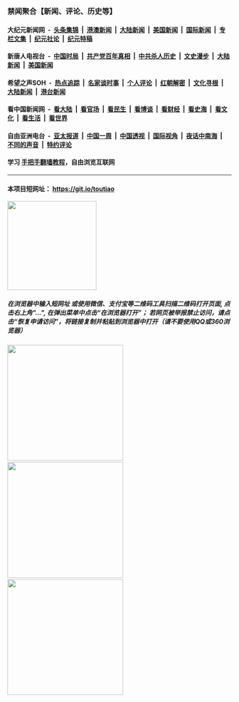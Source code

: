 ### 禁闻聚合【新闻、评论、历史等】

#### 大纪元新闻网 &nbsp;-&nbsp; [头条集锦](indexes/E头条集锦.md?t=02091211) &nbsp;|&nbsp; [港澳新闻](indexes/E港澳新闻.md?t=02091211)  &nbsp;|&nbsp; [大陆新闻](indexes/E大陆新闻.md?t=02091211) &nbsp;|&nbsp; [美国新闻](indexes/E美国新闻.md?t=02091211) &nbsp;|&nbsp; [国际新闻](indexes/E国际新闻.md?t=02091211) &nbsp;|&nbsp; [专栏文集](indexes/E专栏文集.md?t=02091211) &nbsp;|&nbsp; [纪元社论](indexes/E纪元社论.md?t=02091211) &nbsp;|&nbsp; [纪元特稿](indexes/E纪元特稿.md?t=02091211) 

#### 新唐人电视台 &nbsp;-&nbsp; [中国时局](indexes/N中国时局.md?t=02091211) &nbsp;|&nbsp; [共产党百年真相](indexes/N共产党百年真相.md?t=02091211) &nbsp;|&nbsp; [中共杀人历史](indexes/N中共杀人历史.md?t=02091211) &nbsp;|&nbsp; [文史漫步](indexes/N文史漫步.md?t=02091211) &nbsp;|&nbsp; [大陆新闻](indexes/N大陆新闻.md?t=02091211) &nbsp;|&nbsp; [美国新闻](indexes/N美国新闻.md?t=02091211)

#### 希望之声SOH &nbsp;-&nbsp; [热点追踪](indexes/H热点追踪.md?t=02091211) &nbsp;|&nbsp; [名家谈时事](indexes/H名家谈时事.md?t=02091211) &nbsp;|&nbsp; [个人评论](indexes/H个人评论.md?t=02091211)  &nbsp;|&nbsp; [红朝解密](indexes/H红朝解密.md?t=02091211) &nbsp;|&nbsp; [文化寻根](indexes/H文化寻根.md?t=02091211) &nbsp;|&nbsp; [大陆新闻](indexes/H大陆新闻.md?t=02091211) &nbsp;|&nbsp; [港台新闻](indexes/H港台新闻.md?t=02091211)

#### 看中国新闻网 &nbsp;-&nbsp; [看大陆](indexes/S看大陆.md?t=02091211) &nbsp;|&nbsp; [看官场](indexes/S看官场.md?t=02091211) &nbsp;|&nbsp; [看民生](indexes/S看民生.md?t=02091211)  &nbsp;|&nbsp; [看博谈](indexes/S看博谈.md?t=02091211) &nbsp;|&nbsp; [看财经](indexes/S看财经.md?t=02091211) &nbsp;|&nbsp; [看史海](indexes/S看史海.md?t=02091211) &nbsp;|&nbsp; [看文化](indexes/S看文化.md?t=02091211) &nbsp;|&nbsp; [看生活](indexes/S看生活.md?t=02091211) &nbsp;|&nbsp; [看世界](indexes/S看世界.md?t=02091211)

#### 自由亚洲电台 &nbsp;-&nbsp; [亚太报道](indexes/R亚太报道.md?t=02091211) &nbsp;|&nbsp; [中国一周](indexes/R中国一周.md?t=02091211) &nbsp;|&nbsp; [中国透视](indexes/R中国透视.md?t=02091211)  &nbsp;|&nbsp; [国际视角](indexes/R国际视角.md?t=02091211) &nbsp;|&nbsp; [夜话中南海](indexes/R夜话中南海.md?t=02091211) &nbsp;|&nbsp; [不同的声音](indexes/R不同的声音.md?t=02091211) &nbsp;|&nbsp; [特约评论](indexes/R特约评论.md?t=02091211)

#### 学习 [手把手翻墙教程](https://github.com/gfw-breaker/guides/wiki)，自由浏览互联网

----

#### 本项目短网址： https://git.io/toutiao
<img src="https://raw.githubusercontent.com/gfw-breaker/banned-news/master/scripts/img/qr.png" width="200px"/>  

##### 在浏览器中输入短网址 或使用微信、支付宝等二维码工具扫描二维码打开页面, 点击右上角"...", 在弹出菜单中点击“在浏览器打开”； 若网页被举报禁止访问，请点击“恢复申请访问”，将链接复制并粘贴到浏览器中打开（请不要使用QQ或360浏览器）

<img src="https://raw.githubusercontent.com/gfw-breaker/banned-news/master/scripts/img/1.png" width="260px"/> &nbsp; <img src="https://raw.githubusercontent.com/gfw-breaker/banned-news/master/scripts/img/2.png" width="260px"/> &nbsp; <img src="https://raw.githubusercontent.com/gfw-breaker/banned-news/master/scripts/img/3.png" width="260px"/>
